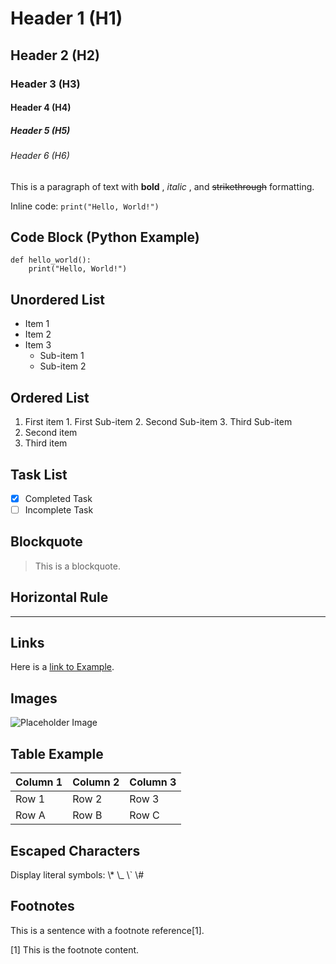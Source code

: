 # Header 1 (H1)

## Header 2 (H2)

### Header 3 (H3)

#### Header 4 (H4)

##### Header 5 (H5)

###### Header 6 (H6)

This is a paragraph of text with **bold** , _italic_ , and ~~strikethrough~~
formatting.

Inline code: `print("Hello, World!")`

## Code Block (Python Example)

    
    
    def hello_world():
        print("Hello, World!")
        

## Unordered List

  * Item 1
  * Item 2
  * Item 3
    * Sub-item 1
    * Sub-item 2

## Ordered List

  1. First item
    1. First Sub-item
    2. Second Sub-item
    3. Third Sub-item
  2. Second item
  3. Third item

## Task List

  * [x] Completed Task
  * [ ] Incomplete Task

## Blockquote

> This is a blockquote.

## Horizontal Rule

* * *

## Links

Here is a [link to Example](https://michaelninder.de).

## Images

![Placeholder Image](https://via.placeholder.com/150)

## Table Example

Column 1 | Column 2 | Column 3  
---|---|---  
Row 1 | Row 2 | Row 3  
Row A | Row B | Row C  
  
## Escaped Characters

Display literal symbols: \\* \\_ \\` \\#

## Footnotes

This is a sentence with a footnote reference[1].

[1] This is the footnote content.

